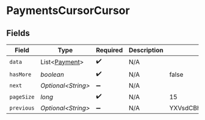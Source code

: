 # PaymentsCursorCursor


## Fields

| Field                                            | Type                                             | Required                                         | Description                                      | Example                                          |
| ------------------------------------------------ | ------------------------------------------------ | ------------------------------------------------ | ------------------------------------------------ | ------------------------------------------------ |
| `data`                                           | List\<[Payment](../../models/shared/Payment.md)> | :heavy_check_mark:                               | N/A                                              |                                                  |
| `hasMore`                                        | *boolean*                                        | :heavy_check_mark:                               | N/A                                              | false                                            |
| `next`                                           | *Optional\<String>*                              | :heavy_minus_sign:                               | N/A                                              |                                                  |
| `pageSize`                                       | *long*                                           | :heavy_check_mark:                               | N/A                                              | 15                                               |
| `previous`                                       | *Optional\<String>*                              | :heavy_minus_sign:                               | N/A                                              | YXVsdCBhbmQgYSBtYXhpbXVtIG1heF9yZXN1bHRzLol=     |